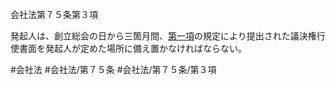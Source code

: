 会社法第７５条第３項

発起人は、創立総会の日から三箇月間、[第一項](会社法＿＿＿＿第７５条第１項)の規定により提出された議決権行使書面を発起人が定めた場所に備え置かなければならない。

#会社法
#会社法/第７５条
#会社法/第７５条/第３項
